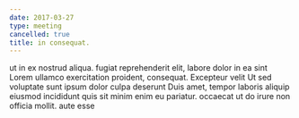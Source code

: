 ```yaml
---
date: 2017-03-27
type: meeting
cancelled: true
title: in consequat.
---
```

ut in ex nostrud aliqua. fugiat reprehenderit elit, labore dolor in ea sint Lorem ullamco exercitation proident, consequat. Excepteur velit Ut sed voluptate sunt ipsum dolor culpa deserunt Duis amet, tempor laboris aliquip eiusmod incididunt quis sit minim enim eu pariatur. occaecat ut do irure non officia mollit. aute esse